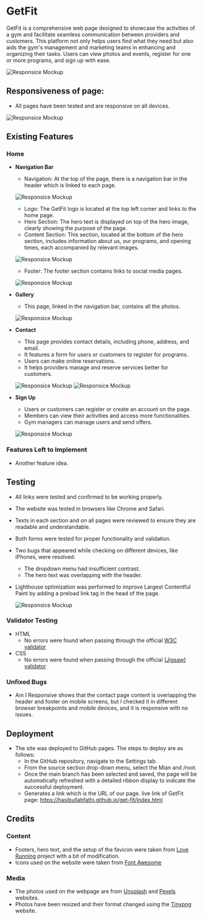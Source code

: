 # GetFit
GetFit is a comprehensive web page designed to showcase the activities of a gym and facilitate seamless communication between providers and customers. This platform not only helps users find what they need but also aids the gym's management and marketing teams in enhancing and organizing their tasks. Users can view photos and events, register for one or more programs, and sign up with ease.

![Responsice Mockup](/media/getfit_mockup.png)

## Responsiveness of page:

- All pages have been tested and are responsive on all devices.

![Responsice Mockup](/media/dropdown-menu.png)

## Existing Features

### Home

- __Navigation Bar__

    - Navigation: At the top of the page, there is a navigation bar in the header which is linked to each page.

    ![Responsice Mockup](/media/nav.png)

    - Logo: The GetFit logo is located at the top left corner and links to the home page.
    - Hero Section: The hero text is displayed on top of the hero image, clearly showing the purpose of the page.  
    - Content Section: This section, located at the bottom of the hero section, includes information about us, our programs, and opening times, each accompanied   by relevant images. 

    ![Responsice Mockup](/media/about-programs.png)

    - Footer: The footer section contains links to social media pages.

    ![Responsice Mockup](/media/footer.png)


- __Gallery__

    - This page, linked in the navigation bar, contains all the photos.

    ![Responsice Mockup](/media/gallery.png)

- __Contact__

    - This page provides contact details, including phone, address, and email.
    - It features a form for users or customers to register for programs.
    - Users can make online reservations.
    - It helps providers manage and reserve services better for customers.

    ![Responsice Mockup](/media/contact.png)
    ![Responsice Mockup](/media/form-submition.png)

- __Sign Up__

    - Users or customers can register or create an account on the page.
    - Members can view their activities and access more functionalities.
    - Gym managers can manage users and send offers.

    ![Responsice Mockup](/media/sign-up.png)

### Features Left to Implement

- Another feature idea.

## Testing

- All links were tested and confirmed to be working properly.
- The website was tested in browsers like Chrome and Safari.
- Texts in each section and on all pages were reviewed to ensure they are readable and understandable.
- Both forms were tested for proper functionality and validation.
- Two bugs that appeared while checking on different devices, like iPhones, were resolved:
    - The dropdown menu had insufficient contrast.
    - The hero text was overlapping with the header.
- Lighthouse optimization was performed to improve Largest Contentful Paint by adding a preload link tag in the head of the page.

    ![Responsice Mockup](/media/lighthouse-report.png)

### Validator Testing 

- HTML
    - No errors were found when passing through the official [W3C validator](https://validator.w3.org/#validate_by_input)
- CSS
    - No errors were found when passing through the official [(Jigsaw) validator](https://jigsaw.w3.org/css-validator/#validate_by_input)

### Unfixed Bugs

- Am I Responsive shows that the contact page content is overlapping the header and footer on mobile screens, but I checked it in different browser breakpoints and mobile devices, and it is responsive with no issues.

## Deployment
- The site was deployed to GitHub pages. The steps to deploy are as follows:
    - In the GitHub repository, navigate to the Settings tab.
    - From the source section drop-down menu, select the Mian and /root.
    - Once the main branch has been selected and saved, the page will be automatically refreshed with a detailed ribbon display to indicate the successful deployment.
    - Generates a link which is the URL of our page.
live link of GetFit page: https://hasibullahfathi.github.io/get-fit/index.html

## Credits 

### Content 

- Footers, hero text, and the setup of the favicon were taken from [Love Running](https://code-institute-org.github.io/love-running-2.0/index.html) project with a bit of modification.
- Icons used on the website were taken from [Font Awesome](https://fontawesome.com/)

### Media

- The photos used on the webpage are from [Unsplash](https://unsplash.com/) and [Pexels](https://www.pexels.com/) websites.
- Photos have been resized and their format changed using the [Tinypng](https://tinypng.com/) website.


